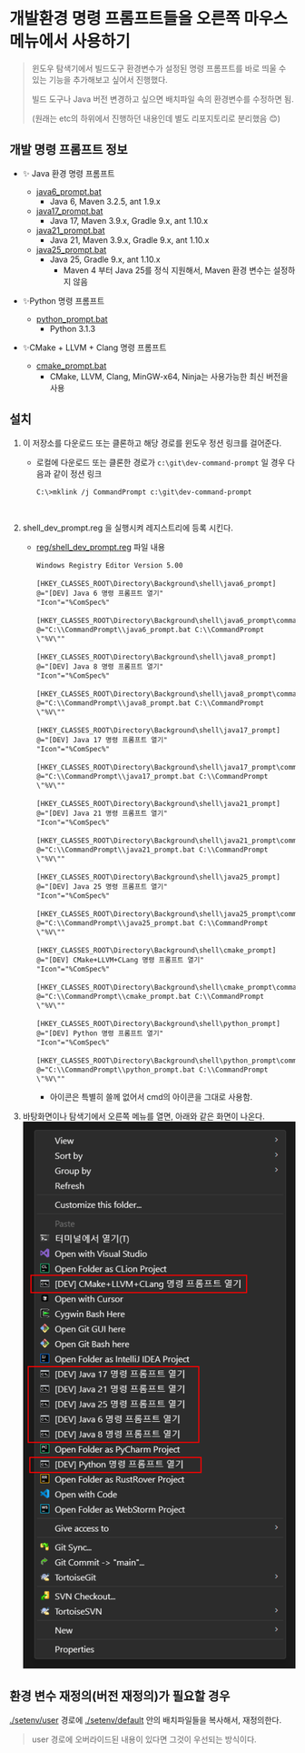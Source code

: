 # 개발환경 명령 프롬프트들을 오른쪽 마우스 메뉴에서 사용하기

>  윈도우 탐색기에서 빌드도구 환경변수가 설정된 명령 프롬프트를 바로 띄울 수 있는 기능을 추가해보고 싶어서 진행했다. 
>
> 빌드 도구나 Java 버전 변경하고 싶으면 배치파일 속의 환경변수를 수정하면 됨.
>
> (원래는 etc의 하위에서 진행하던 내용인데 별도 리포지토리로 분리했음 😊)



## 개발 명령 프롬프트 정보

* ✨ Java 환경 명령 프롬프트

  * [java6_prompt.bat](java6_prompt.bat)
    * Java 6, Maven 3.2.5, ant 1.9.x
  * [java17_prompt.bat](java17_prompt.bat)
    * Java 17, Maven 3.9.x, Gradle 9.x, ant 1.10.x
  * [java21_prompt.bat](java21_prompt.bat)
    * Java 21, Maven 3.9.x, Gradle 9.x, ant 1.10.x
  * [java25_prompt.bat](java25_prompt.bat)
    * Java 25, Gradle 9.x, ant 1.10.x
      * Maven 4 부터 Java 25를 정식 지원해서, Maven 환경 변수는 설정하지 않음
* ✨Python 명령 프롬프트

  * [python_prompt.bat](python_prompt.bat)
    * Python 3.1.3
* ✨CMake + LLVM + Clang 명령 프롬프트

  * [cmake_prompt.bat](cmake_prompt.bat)
    * CMake, LLVM, Clang, MinGW-x64, Ninja는 사용가능한 최신 버전을 사용



## 설치

1. 이 저장소를 다운로드 또는 클론하고 해당 경로를 윈도우 정션 링크를 걸어준다.

   * 로컬에 다운로드 또는 클론한 경로가 `c:\git\dev-command-prompt` 일 경우 다음과 같이 정션 링크

     ```text
     C:\>mklink /j CommandPrompt c:\git\dev-command-prompt
     ```

     ​	

2. shell_dev_prompt.reg 을 실행시켜 레지스트리에 등록 시킨다.

   * [reg/shell_dev_prompt.reg](reg/shell_dev_prompt.reg) 파일 내용
     
        ```reg
        Windows Registry Editor Version 5.00
        
        [HKEY_CLASSES_ROOT\Directory\Background\shell\java6_prompt]
        @="[DEV] Java 6 명령 프롬프트 열기"
        "Icon"="%ComSpec%"
        
        [HKEY_CLASSES_ROOT\Directory\Background\shell\java6_prompt\command]
        @="C:\\CommandPrompt\\java6_prompt.bat C:\\CommandPrompt \"%V\""
        
        [HKEY_CLASSES_ROOT\Directory\Background\shell\java8_prompt]
        @="[DEV] Java 8 명령 프롬프트 열기"
        "Icon"="%ComSpec%"
        
        [HKEY_CLASSES_ROOT\Directory\Background\shell\java8_prompt\command]
        @="C:\\CommandPrompt\\java8_prompt.bat C:\\CommandPrompt \"%V\""
        
        [HKEY_CLASSES_ROOT\Directory\Background\shell\java17_prompt]
        @="[DEV] Java 17 명령 프롬프트 열기"
        "Icon"="%ComSpec%"
        
        [HKEY_CLASSES_ROOT\Directory\Background\shell\java17_prompt\command]
        @="C:\\CommandPrompt\\java17_prompt.bat C:\\CommandPrompt \"%V\""
        
        [HKEY_CLASSES_ROOT\Directory\Background\shell\java21_prompt]
        @="[DEV] Java 21 명령 프롬프트 열기"
        "Icon"="%ComSpec%"
        
        [HKEY_CLASSES_ROOT\Directory\Background\shell\java21_prompt\command]
        @="C:\\CommandPrompt\\java21_prompt.bat C:\\CommandPrompt \"%V\""
        
        [HKEY_CLASSES_ROOT\Directory\Background\shell\java25_prompt]
        @="[DEV] Java 25 명령 프롬프트 열기"
        "Icon"="%ComSpec%"
        
        [HKEY_CLASSES_ROOT\Directory\Background\shell\java25_prompt\command]
        @="C:\\CommandPrompt\\java25_prompt.bat C:\\CommandPrompt \"%V\""
        
        [HKEY_CLASSES_ROOT\Directory\Background\shell\cmake_prompt]
        @="[DEV] CMake+LLVM+CLang 명령 프롬프트 열기"
        "Icon"="%ComSpec%"
        
        [HKEY_CLASSES_ROOT\Directory\Background\shell\cmake_prompt\command]
        @="C:\\CommandPrompt\\cmake_prompt.bat C:\\CommandPrompt \"%V\""
        
        [HKEY_CLASSES_ROOT\Directory\Background\shell\python_prompt]
        @="[DEV] Python 명령 프롬프트 열기"
        "Icon"="%ComSpec%"
        
        [HKEY_CLASSES_ROOT\Directory\Background\shell\python_prompt\command]
        @="C:\\CommandPrompt\\python_prompt.bat C:\\CommandPrompt \"%V\""
        
        ```
        
        * 아이콘은 특별히 쓸께 없어서 cmd의 아이콘을 그대로 사용함.

3. 바탕화면이나 탐색기에서 오른쪽 메뉴를 열면, 아래와 같은 화면이 나온다.
    ![오른쪽 메뉴 열었을 때...](img/right_menu_2025-10-26.png)



## 환경 변수 재정의(버전 재정의)가 필요할 경우 

[./setenv/user](./setenv/user) 경로에 [./setenv/default](./setenv/default) 안의 배치파일들을 복사해서, 재정의한다.

> user 경로에 오버라이드된 내용이 있다면 그것이 우선되는 방식이다.
